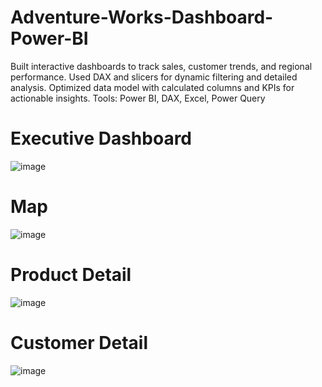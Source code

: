 # Adventure-Works-Dashboard-Power-BI
Built interactive dashboards to track sales, customer trends, and regional performance. Used DAX and slicers for dynamic filtering and detailed analysis. Optimized data model with calculated columns and KPIs for actionable insights.
Tools: Power BI, DAX, Excel, Power Query

# Executive Dashboard
![image](https://github.com/user-attachments/assets/bbaae7d0-2f31-41fe-9c84-16d2e588ee69)


# Map
![image](https://github.com/user-attachments/assets/20bd71b5-125f-4ac1-9cce-28e4d355a759)


# Product Detail
![image](https://github.com/user-attachments/assets/17758940-0586-428c-b46a-332cb1f79959)


# Customer Detail
![image](https://github.com/user-attachments/assets/29514e31-f3d4-469a-902b-62283363436d)
